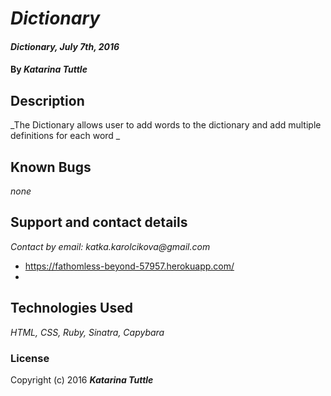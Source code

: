 # _Dictionary_

#### _Dictionary, July 7th, 2016_

#### By _**Katarina Tuttle**_

## Description

_The Dictionary allows user to add words to the dictionary and add multiple definitions for each word _

## Known Bugs

_none_

## Support and contact details

_Contact by email: katka.karolcikova@gmail.com_
* https://fathomless-beyond-57957.herokuapp.com/
*

## Technologies Used

_HTML, CSS, Ruby, Sinatra, Capybara_

### License

Copyright (c) 2016 **_Katarina Tuttle_**
